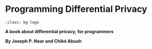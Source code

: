 # Programming Differential Privacy

```{image} logo.png
:class: bg-logo
```

**A book about differential privacy, for programmers**

**By Joseph P. Near and Chiké Abuah**
